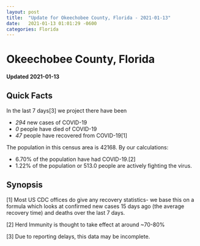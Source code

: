 ```yaml
---
layout: post
title:  "Update for Okeechobee County, Florida - 2021-01-13"
date:   2021-01-13 01:01:29 -0600
categories: Florida
---
```


# Okeechobee County, Florida
#### Updated 2021-01-13

## Quick Facts

In the last 7 days[3] we project there have been
- *294* new cases of COVID-19
- *0* people have died of COVID-19
- *47* people have recovered from COVID-19[1]

The population in this census area is 42168. By our calculations:
- 6.70% of the population have had COVID-19.[2]
- 1.22% of the population or 513.0 people are actively fighting the virus.

## Synopsis




[1] Most US CDC offices do give any recovery statistics- we base this on a formula which looks at confirmed new cases
15 days ago (the average recovery time) and deaths over the last 7 days.

[2] Herd Immunity is thought to take effect at around ~70-80%

[3] Due to reporting delays, this data may be incomplete.
 
    